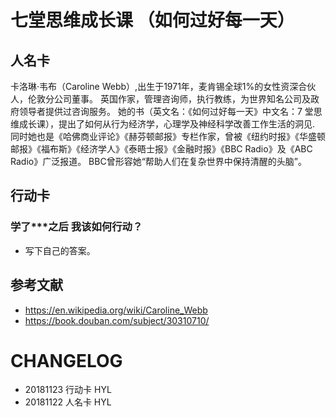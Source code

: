 # 七堂思维成长课 （如何过好每一天）


## 人名卡


卡洛琳·韦布（Caroline Webb）,出生于1971年，麦肯锡全球1%的女性资深合伙人，伦敦分公司董事。
英国作家，管理咨询师，执行教练，为世界知名公司及政府领导者提供过咨询服务。
她的书（英文名：《如何过好每一天》中文名：7 堂思维成长课），提出了如何从行为经济学，心理学及神经科学改善工作生活的洞见.
同时她也是《哈佛商业评论》《赫芬顿邮报》专栏作家，曾被《纽约时报》《华盛顿邮报》《福布斯》《经济学人》《泰晤士报》《金融时报》《BBC Radio》及《ABC Radio》广泛报道。
BBC曾形容她“帮助人们在复杂世界中保持清醒的头脑”。

## 行动卡

### 学了***之后 我该如何行动？

* 写下自己的答案。

## 参考文献

* https://en.wikipedia.org/wiki/Caroline_Webb
* https://book.douban.com/subject/30310710/

# CHANGELOG

- 20181123 行动卡 HYL
- 20181122 人名卡 HYL
